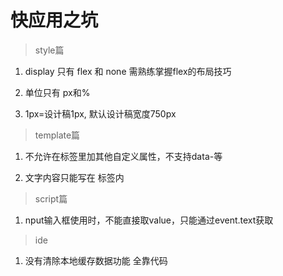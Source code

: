 # 快应用之坑

> style篇

1. display 只有 flex 和 none   需熟练掌握flex的布局技巧

2. 单位只有 px和%

3. 1px=设计稿1px, 默认设计稿宽度750px


> template篇

1. 不允许在标签里加其他自定义属性，不支持data-等

2. 文字内容只能写在 <text> 标签内

> script篇

1. nput输入框使用时，不能直接取value，只能通过event.text获取

> ide

1. 没有清除本地缓存数据功能 全靠代码